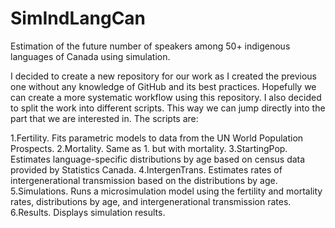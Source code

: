 # SimIndLangCan

Estimation of the future number of speakers among 50+ indigenous languages of Canada using simulation.

I decided to create a new repository for our work as I created the previous one without any knowledge of GitHub and its best practices. Hopefully we can create a more systematic workflow using this repository. I also decided to split the work into different scripts. This way we can jump directly into the part that we are interested in. The scripts are:

1.Fertility. Fits parametric models to data from the UN World Population Prospects.
2.Mortality. Same as 1. but with mortality.
3.StartingPop. Estimates language-specific distributions by age based on census data provided by Statistics Canada.
4.IntergenTrans. Estimates rates of intergenerational transmission based on the distributions by age.
5.Simulations. Runs a microsimulation model using the fertility and mortality rates, distributions by age, and intergenerational transmission rates.
6.Results. Displays simulation results.